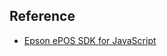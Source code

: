 ## Reference

- [Epson ePOS SDK for JavaScript](https://download.epson-biz.com/modules/pos/index.php?page=single_soft&cid=5595&scat=57&pcat=52)